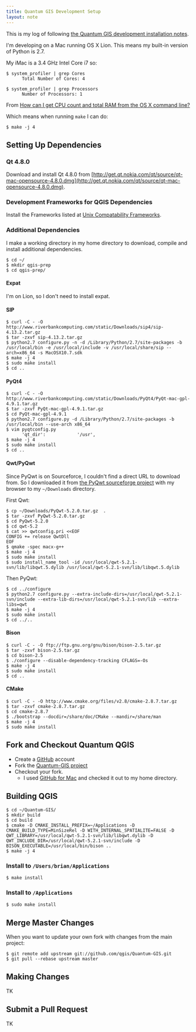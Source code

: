 ```yaml
---
title: Quantum GIS Development Setup
layout: note
---
```


This is my log of following [the Quantum GIS development installation notes](https://raw.github.com/qgis/Quantum-GIS/master/INSTALL).

I'm developing on a Mac running OS X Lion. This means my built-in version of Python is 2.7.

My iMac is a 3.4 GHz Intel Core i7 so:

    $ system_profiler | grep Cores
          Total Number of Cores: 4

    $ system_profiler | grep Processors
          Number of Processors: 1

From [How can I get CPU count and total RAM from the OS X command line?](http://serverfault.com/a/113253)

Which means when running `make` I can do:

    $ make -j 4

## Setting Up Dependencies

### Qt 4.8.0

Download and install Qt 4.8.0 from [http://get.qt.nokia.com/qt/source/qt-mac-opensource-4.8.0.dmg](http://get.qt.nokia.com/qt/source/qt-mac-opensource-4.8.0.dmg).

### Development Frameworks for QGIS Dependencies

Install the Frameworks listed at [Unix Compatability Frameworks](http://www.kyngchaos.com/software/frameworks).

### Additional Dependencies

I make a working directory in my home directory to download, compile and install additional dependencies.

    $ cd ~/
    $ mkdir qgis-prep
    $ cd qgis-prep/

#### Expat

I'm on Lion, so I don't need to install expat.

#### SIP

    $ curl -C - -O http://www.riverbankcomputing.com/static/Downloads/sip4/sip-4.13.2.tar.gz
    $ tar -zxvf sip-4.13.2.tar.gz 
    $ python2.7 configure.py -n -d /Library/Python/2.7/site-packages -b /usr/local/bin -e /usr/local/include -v /usr/local/share/sip --arch=x86_64 -s MacOSX10.7.sdk
    $ make -j 4
    $ sudo make install
    $ cd ..

#### PyQt4

    $ curl -C - -O http://www.riverbankcomputing.com/static/Downloads/PyQt4/PyQt-mac-gpl-4.9.1.tar.gz
    $ tar -zxvf PyQt-mac-gpl-4.9.1.tar.gz 
    $ cd PyQt-mac-gpl-4.9.1
    $ python2.7 configure.py -d /Library/Python/2.7/site-packages -b /usr/local/bin --use-arch x86_64
    $ vim pyqtconfig.py
          'qt_dir':            '/usr',
    $ make -j 4
    $ sudo make install
    $ cd ..

#### Qwt/PyQwt

Since PyQwt is on Sourceforce, I couldn't find a direct URL to download from. So I downloaded it from [the PyQwt sourceforge project](http://pyqwt.sourceforge.net/) with my browser to my `~/Downloads` directory.

First Qwt:

    $ cp ~/Downloads/PyQwt-5.2.0.tar.gz  .
    $ tar -zxvf PyQwt-5.2.0.tar.gz
    $ cd PyQwt-5.2.0
    $ cd qwt-5.2
    $ cat >> qwtconfig.pri <<EOF
    CONFIG += release QwtDll
    EOF
    $ qmake -spec macx-g++
    $ make -j 4
    $ sudo make install
    $ sudo install_name_tool -id /usr/local/qwt-5.2.1-svn/lib/libqwt.5.dylib /usr/local/qwt-5.2.1-svn/lib/libqwt.5.dylib

Then PyQwt:

    $ cd ../configure
    $ python2.7 configure.py --extra-include-dirs=/usr/local/qwt-5.2.1-svn/include --extra-lib-dirs=/usr/local/qwt-5.2.1-svn/lib --extra-libs=qwt
    $ make -j 4
    $ sudo make install
    $ cd ../..

#### Bison

    $ curl -C - -O ftp://ftp.gnu.org/gnu/bison/bison-2.5.tar.gz
    $ tar -zxvf bison-2.5.tar.gz 
    $ cd bison-2.5 
    $ ./configure --disable-dependency-tracking CFLAGS=-Os
    $ make -j 4
    $ sudo make install
    $ cd ..

#### CMake

    $ curl -C - -O http://www.cmake.org/files/v2.8/cmake-2.8.7.tar.gz
    $ tar -zxvf cmake-2.8.7.tar.gz
    $ cd cmake-2.8.7
    $ ./bootstrap --docdir=/share/doc/CMake --mandir=/share/man
    $ make -j 4
    $ sudo make install

## Fork and Checkout Quantum QGIS

- Create a [GitHub](https://github.com/) account
- Fork the [Quantum-GIS project](https://github.com/qgis/Quantum-GIS)
- Checkout your fork.
  - I used [GitHub for Mac](http://mac.github.com/) and checked it out to my home directory.


## Building QGIS

    $ cd ~/Quantum-GIS/
    $ mkdir build
    $ cd build
    $ cmake -D CMAKE_INSTALL_PREFIX=~/Applications -D CMAKE_BUILD_TYPE=MinSizeRel -D WITH_INTERNAL_SPATIALITE=FALSE -D QWT_LIBRARY=/usr/local/qwt-5.2.1-svn/lib/libqwt.dylib -D QWT_INCLUDE_DIR=/usr/local/qwt-5.2.1-svn/include -D BISON_EXECUTABLE=/usr/local/bin/bison ..
    $ make -j 4

### Install to `/Users/brian/Applications`
    
    $ make install
    
### Install to `/Applications`

    $ sudo make install

## Merge Master Changes

When you want to update your own fork with changes from the main project:

    $ git remote add upstream git://github.com/qgis/Quantum-GIS.git
    $ git pull --rebase upstream master

## Making Changes

TK

## Submit a Pull Request

TK

